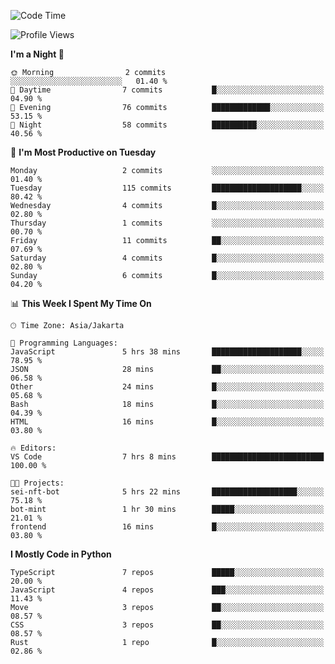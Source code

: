 <!--START_SECTION:waka-->
![Code Time](http://img.shields.io/badge/Code%20Time-1%2C704%20hrs%2043%20mins-blue)

![Profile Views](http://img.shields.io/badge/Profile%20Views-0-blue)

**I'm a Night 🦉** 

```text
🌞 Morning                2 commits           ░░░░░░░░░░░░░░░░░░░░░░░░░   01.40 % 
🌆 Daytime                7 commits           █░░░░░░░░░░░░░░░░░░░░░░░░   04.90 % 
🌃 Evening                76 commits          █████████████░░░░░░░░░░░░   53.15 % 
🌙 Night                  58 commits          ██████████░░░░░░░░░░░░░░░   40.56 % 
```
📅 **I'm Most Productive on Tuesday** 

```text
Monday                   2 commits           ░░░░░░░░░░░░░░░░░░░░░░░░░   01.40 % 
Tuesday                  115 commits         ████████████████████░░░░░   80.42 % 
Wednesday                4 commits           █░░░░░░░░░░░░░░░░░░░░░░░░   02.80 % 
Thursday                 1 commits           ░░░░░░░░░░░░░░░░░░░░░░░░░   00.70 % 
Friday                   11 commits          ██░░░░░░░░░░░░░░░░░░░░░░░   07.69 % 
Saturday                 4 commits           █░░░░░░░░░░░░░░░░░░░░░░░░   02.80 % 
Sunday                   6 commits           █░░░░░░░░░░░░░░░░░░░░░░░░   04.20 % 
```


📊 **This Week I Spent My Time On** 

```text
🕑︎ Time Zone: Asia/Jakarta

💬 Programming Languages: 
JavaScript               5 hrs 38 mins       ████████████████████░░░░░   78.95 % 
JSON                     28 mins             ██░░░░░░░░░░░░░░░░░░░░░░░   06.58 % 
Other                    24 mins             █░░░░░░░░░░░░░░░░░░░░░░░░   05.68 % 
Bash                     18 mins             █░░░░░░░░░░░░░░░░░░░░░░░░   04.39 % 
HTML                     16 mins             █░░░░░░░░░░░░░░░░░░░░░░░░   03.80 % 

🔥 Editors: 
VS Code                  7 hrs 8 mins        █████████████████████████   100.00 % 

🐱‍💻 Projects: 
sei-nft-bot              5 hrs 22 mins       ███████████████████░░░░░░   75.18 % 
bot-mint                 1 hr 30 mins        █████░░░░░░░░░░░░░░░░░░░░   21.01 % 
frontend                 16 mins             █░░░░░░░░░░░░░░░░░░░░░░░░   03.80 % 
```

**I Mostly Code in Python** 

```text
TypeScript               7 repos             █████░░░░░░░░░░░░░░░░░░░░   20.00 % 
JavaScript               4 repos             ███░░░░░░░░░░░░░░░░░░░░░░   11.43 % 
Move                     3 repos             ██░░░░░░░░░░░░░░░░░░░░░░░   08.57 % 
CSS                      3 repos             ██░░░░░░░░░░░░░░░░░░░░░░░   08.57 % 
Rust                     1 repo              █░░░░░░░░░░░░░░░░░░░░░░░░   02.86 % 
```




<!--END_SECTION:waka-->
